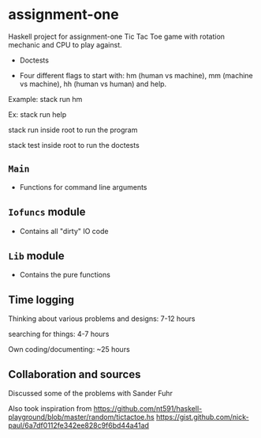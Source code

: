 # assignment-one

Haskell project for assignment-one
Tic Tac Toe game with rotation mechanic and CPU to play against.

* Doctests

* Four different flags to start with: hm (human vs machine), mm (machine vs machine), hh (human vs human) and help.

Example: stack run hm

Ex: stack run help

stack run inside root to run the program

stack test inside root to run the doctests

## `Main`
* Functions for command line arguments

## `Iofuncs` module
* Contains all "dirty" IO code

## `Lib` module
* Contains the pure functions

## Time logging
Thinking about various problems and designs: 7-12 hours

searching for things: 4-7 hours

Own coding/documenting: ~25 hours

## Collaboration and sources
Discussed some of the problems with Sander Fuhr

Also took inspiration from
https://github.com/nt591/haskell-playground/blob/master/random/tictactoe.hs
https://gist.github.com/nick-paul/6a7df0112fe342ee828c9f6bd44a41ad